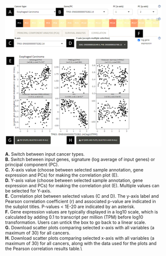 <img src="../www/helper_corr.png" width="550" />

**A.** Switch between input cancer types.\
**B.** Switch between input genes, signature (log average of input genes) or principal component (PC).\
**C.** X-axis value (choose between selected sample annotation, gene expression and PCs) for making the correlation plot (E).\
**D.** Y-axis value (choose between selected sample annotation, gene expression and PCs) for making the correlation plot (E). Multiple values can be selected for Y-axis.\
**E.** Correlation plot between selected values (C and D). The y-axis label and Pearson correlation coefficient (r) and associated p-value are indicated in the subplot titles. P-values < 1E-20 are indicated by an asterisk.\
**F.** Gene expression values are typically displayed in a log10 scale, which is calculated by adding 0.1 to transcript per million (TPM) before log10 transformation. Users can untick the box to go back to a linear scale.\
**G.** Download scatter plots comparing selected x-axis with all variables (a maximum of 30) for all cancers.\
**H.** Download scatter plots comparing selected x-axis with all variables (a maximum of 30) for all cancers, along with the data used for the plots and the Pearson correlation results table.\

